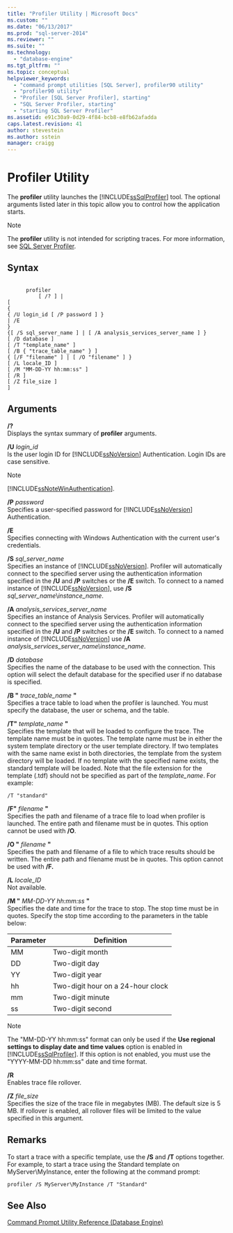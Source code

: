 ```yaml
---
title: "Profiler Utility | Microsoft Docs"
ms.custom: ""
ms.date: "06/13/2017"
ms.prod: "sql-server-2014"
ms.reviewer: ""
ms.suite: ""
ms.technology: 
  - "database-engine"
ms.tgt_pltfrm: ""
ms.topic: conceptual
helpviewer_keywords: 
  - "command prompt utilities [SQL Server], profiler90 utility"
  - "profiler90 utility"
  - "Profiler [SQL Server Profiler], starting"
  - "SQL Server Profiler, starting"
  - "starting SQL Server Profiler"
ms.assetid: e91c30a9-0d29-4f84-bcb8-e8fb62afadda
caps.latest.revision: 41
author: stevestein
ms.author: sstein
manager: craigg
---
```

# Profiler Utility
  The **profiler** utility launches the [!INCLUDE[ssSqlProfiler](../includes/sssqlprofiler-md.md)] tool. The optional arguments listed later in this topic allow you to control how the application starts.  
  
> [!NOTE]  
>  The **profiler** utility is not intended for scripting traces. For more information, see [SQL Server Profiler](sql-server-profiler/sql-server-profiler.md).  
  
## Syntax  
  
```  
  
      profiler  
          [ /? ] |  
[  
{  
{ /U login_id [ /P password ] }  
| /E  
}  
{[ /S sql_server_name ] | [ /A analysis_services_server_name ] }  
[ /D database ]  
[ /T "template_name" ]  
[ /B { "trace_table_name" } ]  
{ [/F "filename" ] | [ /O "filename" ] }  
[ /L locale_ID ]  
[ /M "MM-DD-YY hh:mm:ss" ]  
[ /R ]  
[ /Z file_size ]  
]  
```  
  
## Arguments  
 **/?**  
 Displays the syntax summary of **profiler** arguments.  
  
 **/U** *login_id*  
 Is the user login ID for [!INCLUDE[ssNoVersion](../includes/ssnoversion-md.md)] Authentication. Login IDs are case sensitive.  
  
> [!NOTE]  
>  [!INCLUDE[ssNoteWinAuthentication](../includes/ssnotewinauthentication-md.md)].  
  
 **/P** *password*  
 Specifies a user-specified password for [!INCLUDE[ssNoVersion](../includes/ssnoversion-md.md)] Authentication.  
  
 **/E**  
 Specifies connecting with Windows Authentication with the current user's credentials.  
  
 **/S**  *sql_server_name*  
 Specifies an instance of [!INCLUDE[ssNoVersion](../includes/ssnoversion-md.md)]. Profiler will automatically connect to the specified server using the authentication information specified in the **/U** and **/P** switches or the **/E** switch. To connect to a named instance of [!INCLUDE[ssNoVersion](../includes/ssnoversion-md.md)], use **/S** *sql_server_name*\\*instance_name*.  
  
 **/A**  *analysis_services_server_name*  
 Specifies an instance of Analysis Services. Profiler will automatically connect to the specified server using the authentication information specified in the **/U** and **/P** switches or the **/E** switch. To connect to a named instance of [!INCLUDE[ssNoVersion](../includes/ssnoversion-md.md)] use **/A** *analysis_services_server_name\instance_name*.  
  
 **/D** *database*  
 Specifies the name of the database to be used with the connection. This option will select the default database for the specified user if no database is specified.  
  
 **/B "** *trace_table_name* **"**  
 Specifies a trace table to load when the profiler is launched. You must specify the database, the user or schema, and the table.  
  
 **/T"** *template_name* **"**  
 Specifies the template that will be loaded to configure the trace. The template name must be in quotes. The template name must be in either the system template directory or the user template directory. If two templates with the same name exist in both directories, the template from the system directory will be loaded. If no template with the specified name exists, the standard template will be loaded. Note that the file extension for the template (.tdf) should not be specified as part of the *template_name*. For example:  
  
```  
/T "standard"  
```  
  
 **/F"** *filename* **"**  
 Specifies the path and filename of a trace file to load when profiler is launched. The entire path and filename must be in quotes. This option cannot be used with **/O**.  
  
 **/O "** *filename*  **"**  
 Specifies the path and filename of a file to which trace results should be written. The entire path and filename must be in quotes. This option cannot be used with **/F.**  
  
 **/L** *locale_ID*  
 Not available.  
  
 **/M "** *MM-DD-YY hh:mm:ss* **"**  
 Specifies the date and time for the trace to stop. The stop time must be in quotes. Specify the stop time according to the parameters in the table below:  
  
|Parameter|Definition|  
|---------------|----------------|  
|MM|Two-digit month|  
|DD|Two-digit day|  
|YY|Two-digit year|  
|hh|Two-digit hour on a 24-hour clock|  
|mm|Two-digit minute|  
|ss|Two-digit second|  
  
> [!NOTE]  
>  The "MM-DD-YY hh:mm:ss" format can only be used if the **Use regional settings to display date and time values** option is enabled in [!INCLUDE[ssSqlProfiler](../includes/sssqlprofiler-md.md)]. If this option is not enabled, you must use the "YYYY-MM-DD hh:mm:ss" date and time format.  
  
 **/R**  
 Enables trace file rollover.  
  
 **/Z**  *file_size*  
 Specifies the size of the trace file in megabytes (MB). The default size is 5 MB. If rollover is enabled, all rollover files will be limited to the value specified in this argument.  
  
## Remarks  
 To start a trace with a specific template, use the **/S** and **/T** options together. For example, to start a trace using the Standard template on MyServer\MyInstance, enter the following at the command prompt:  
  
```  
profiler /S MyServer\MyInstance /T "Standard"  
```  
  
## See Also  
 [Command Prompt Utility Reference &#40;Database Engine&#41;](command-prompt-utility-reference-database-engine.md)  
  
  
